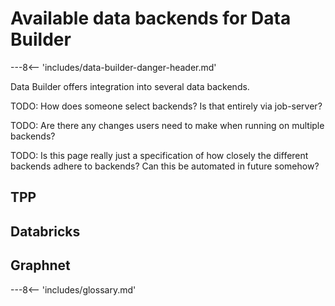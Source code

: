 # Available data backends for Data Builder

---8<-- 'includes/data-builder-danger-header.md'

Data Builder offers integration into several data backends.

TODO: How does someone select backends? Is that entirely via
job-server?

TODO: Are there any changes users need to make when running on multiple
backends?

TODO: Is this page really just a specification of how closely the
different backends adhere to backends? Can this be automated in future
somehow?

## TPP

## Databricks

## Graphnet

---8<-- 'includes/glossary.md'
